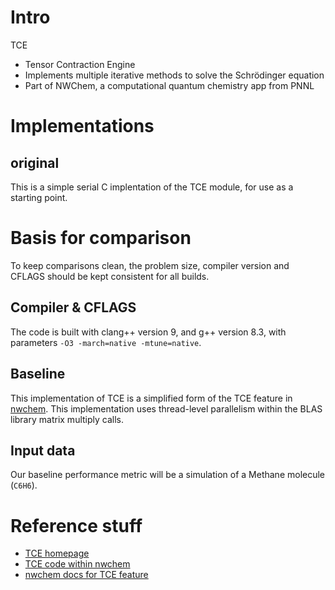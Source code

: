 # Intro

TCE

* Tensor Contraction Engine
* Implements multiple iterative methods to solve the Schrödinger equation
* Part of NWChem, a computational quantum chemistry app from PNNL

# Implementations

## original
This is a simple serial C implentation of the TCE module, for use as a starting
point.


# Basis for comparison

To keep comparisons clean, the problem size, compiler version and CFLAGS should
be kept consistent for all builds.

## Compiler & CFLAGS

The code is built with clang++ version 9, and g++ version 8.3, with parameters
`-O3 -march=native -mtune=native`.

## Baseline

This implementation of TCE is a simplified form of the TCE feature in
[nwchem](https://github.com/nwchemgit/nwchem/).  This implementation uses
thread-level parallelism within the BLAS library matrix multiply calls.

## Input data

Our baseline performance metric will be a simulation of a Methane molecule (`C6H6`).


# Reference stuff

* [TCE homepage](https://www.csc.lsu.edu/~gb/TCE/)
* [TCE code within nwchem](https://github.com/nwchemgit/nwchem/tree/master/src/tce)
* [nwchem docs for TCE feature](http://www.nwchem-sw.org/index.php/Release66:TCE)
